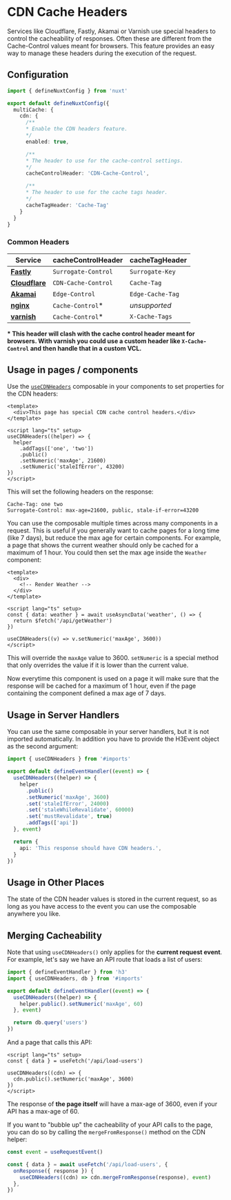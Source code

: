 # CDN Cache Headers

Services like Cloudflare, Fastly, Akamai or Varnish use special headers to
control the cacheability of responses. Often these are different from the
Cache-Control values meant for browsers. This feature provides an easy way to
manage these headers during the execution of the request.

## Configuration

```typescript
import { defineNuxtConfig } from 'nuxt'

export default defineNuxtConfig({
  multiCache: {
    cdn: {
      /**
      * Enable the CDN headers feature.
      */
      enabled: true,

      /**
      * The header to use for the cache-control settings.
      */
      cacheControlHeader: 'CDN-Cache-Control',

      /**
      * The header to use for the cache tags header.
      */
      cacheTagHeader: 'Cache-Tag'
    }
  }
}
```

### Common Headers

| Service                                                                                   | cacheControlHeader  | cacheTagHeader   |
| ----------------------------------------------------------------------------------------- | ------------------- | ---------------- |
| [**Fastly**](https://docs.fastly.com/en/guides/controlling-caching)                       | `Surrogate-Control` | `Surrogate-Key`  |
| [**Cloudflare**](https://developers.cloudflare.com/cache/about/cdn-cache-control/)        | `CDN-Cache-Control` | `Cache-Tag`      |
| [**Akamai**](https://techdocs.akamai.com/property-mgr/docs/know-caching)                  | `Edge-Control`      | `Edge-Cache-Tag` |
| [**nginx**](https://www.nginx.com/blog/nginx-caching-guide/)                              | `Cache-Control`\*   | _unsupported_    |
| [**varnish**](https://www.varnish-software.com/developers/tutorials/http-caching-basics/) | `Cache-Control`\*   | `X-Cache-Tags`   |

**\* This header will clash with the cache control header meant for browsers.
With varnish you could use a custom header like `X-Cache-Control` and then
handle that in a custom VCL.**

## Usage in pages / components

Use the [`useCDNHeaders`](/composables/useCDNHeaders) composable in your
components to set properties for the CDN headers:

```vue
<template>
  <div>This page has special CDN cache control headers.</div>
</template>

<script lang="ts" setup>
useCDNHeaders((helper) => {
  helper
    .addTags(['one', 'two'])
    .public()
    .setNumeric('maxAge', 21600)
    .setNumeric('staleIfError', 43200)
})
</script>
```

This will set the following headers on the response:

```http
Cache-Tag: one two
Surrogate-Control: max-age=21600, public, stale-if-error=43200
```

You can use the composable multiple times across many components in a request.
This is useful if you generally want to cache pages for a long time (like 7
days), but reduce the max age for certain components. For example, a page that
shows the current weather should only be cached for a maximum of 1 hour. You
could then set the max age inside the `Weather` component:

```vue
<template>
  <div>
    <!-- Render Weather -->
  </div>
</template>

<script lang="ts" setup>
const { data: weather } = await useAsyncData('weather', () => {
  return $fetch('/api/getWeather')
})

useCDNHeaders((v) => v.setNumeric('maxAge', 3600))
</script>
```

This will override the `maxAge` value to 3600. `setNumeric` is a special method
that only overrides the value if it is lower than the current value.

Now everytime this component is used on a page it will make sure that the
response will be cached for a maximum of 1 hour, even if the page containing the
component defined a max age of 7 days.

## Usage in Server Handlers

You can use the same composable in your server handlers, but it is not imported
automatically. In addition you have to provide the H3Event object as the second
argument:

```typescript
import { useCDNHeaders } from '#imports'

export default defineEventHandler((event) => {
  useCDNHeaders((helper) => {
    helper
      .public()
      .setNumeric('maxAge', 3600)
      .set('staleIfError', 24000)
      .set('staleWhileRevalidate', 60000)
      .set('mustRevalidate', true)
      .addTags(['api'])
  }, event)

  return {
    api: 'This response should have CDN headers.',
  }
})
```

## Usage in Other Places

The state of the CDN header values is stored in the current request, so as long
as you have access to the event you can use the composable anywhere you like.

## Merging Cacheability

Note that using `useCDNHeaders()` only applies for the **current request
event**. For example, let's say we have an API route that loads a list of users:

```ts
import { defineEventHandler } from 'h3'
import { useCDNHeaders, db } from '#imports'

export default defineEventHandler((event) => {
  useCDNHeaders((helper) => {
    helper.public().setNumeric('maxAge', 60)
  }, event)

  return db.query('users')
})
```

And a page that calls this API:

```vue
<script lang="ts" setup>
const { data } = useFetch('/api/load-users')

useCDNHeaders((cdn) => {
  cdn.public().setNumeric('maxAge', 3600)
})
</script>
```

The response of **the page itself** will have a max-age of 3600, even if your
API has a max-age of 60.

If you want to "bubble up" the cacheability of your API calls to the page, you
can do so by calling the `mergeFromResponse()` method on the CDN helper:

```typescript
const event = useRequestEvent()

const { data } = await useFetch('/api/load-users', {
  onResponse({ response }) {
    useCDNHeaders((cdn) => cdn.mergeFromResponse(response), event)
  },
})
```

